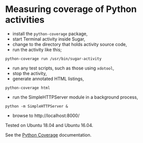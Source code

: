 Measuring coverage of Python activities
=======================================

* install the `python-coverage` package,
* start Terminal activity inside Sugar,
* change to the directory that holds activity source code,
* run the activity like this;

```
python-coverage run /usr/bin/sugar-activity
```

* run any test scripts, such as those using `xdotool`,
* stop the activity,
* generate annotated HTML listings,

```
python-coverage html
```

* run the SimpleHTTPServer module in a background process,

```
python -m SimpleHTTPServer &
```

* browse to http://localhost:8000/

Tested on Ubuntu 18.04 and Ubuntu 16.04.

See the [Python Coverage](https://coverage.readthedocs.io) documentation.
